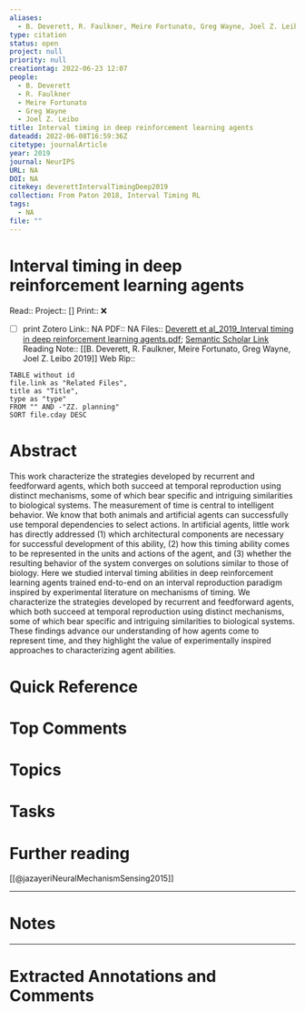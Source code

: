 ```yaml
---
aliases:
  - B. Deverett, R. Faulkner, Meire Fortunato, Greg Wayne, Joel Z. Leibo 2019
type: citation
status: open
project: null
priority: null
creationtag: 2022-06-23 12:07
people:
  - B. Deverett
  - R. Faulkner
  - Meire Fortunato
  - Greg Wayne
  - Joel Z. Leibo
title: Interval timing in deep reinforcement learning agents
dateadd: 2022-06-08T16:59:36Z
citetype: journalArticle
year: 2019
journal: NeurIPS
URL: NA
DOI: NA
citekey: deverettIntervalTimingDeep2019
collection: From Paton 2018, Interval Timing RL
tags:
  - NA
file: ""
---
```


# Interval timing in deep reinforcement learning agents
Read:: 
Project:: []
Print::  ❌
- [ ] print 
Zotero Link:: NA
PDF:: NA
Files:: [Deverett et al_2019_Interval timing in deep reinforcement learning agents.pdf](file:///home/michaelt/Insync/m@tarlton.info/Google%20Drive/06.%20Zotero/storage/X59FSW3J/Deverett%20et%20al_2019_Interval%20timing%20in%20deep%20reinforcement%20learning%20agents.pdf); [Semantic Scholar Link](file://)
Reading Note:: [[B. Deverett, R. Faulkner, Meire Fortunato, Greg Wayne, Joel Z. Leibo 2019]]
Web Rip:: 
```dataview
TABLE without id
file.link as "Related Files",
title as "Title",
type as "type"
FROM "" AND -"ZZ. planning"
SORT file.cday DESC
```

# Abstract
This work characterize the strategies developed by recurrent and feedforward agents, which both succeed at temporal reproduction using distinct mechanisms, some of which bear specific and intriguing similarities to biological systems. The measurement of time is central to intelligent behavior. We know that both animals and artificial agents can successfully use temporal dependencies to select actions. In artificial agents, little work has directly addressed (1) which architectural components are necessary for successful development of this ability, (2) how this timing ability comes to be represented in the units and actions of the agent, and (3) whether the resulting behavior of the system converges on solutions similar to those of biology. Here we studied interval timing abilities in deep reinforcement learning agents trained end-to-end on an interval reproduction paradigm inspired by experimental literature on mechanisms of timing. We characterize the strategies developed by recurrent and feedforward agents, which both succeed at temporal reproduction using distinct mechanisms, some of which bear specific and intriguing similarities to biological systems. These findings advance our understanding of how agents come to represent time, and they highlight the value of experimentally inspired approaches to characterizing agent abilities.

# Quick Reference


# Top Comments


# Topics


# Tasks

#  Further reading
[[@jazayeriNeuralMechanismSensing2015]]



----
# Notes


----
# Extracted Annotations and Comments